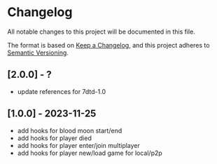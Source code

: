 # Changelog

All notable changes to this project will be documented in this file.

The format is based on [Keep a Changelog](https://keepachangelog.com/en/1.0.0/),
and this project adheres to [Semantic Versioning](https://semver.org/spec/v2.0.0.html).

## [2.0.0] - ?

- update references for 7dtd-1.0

## [1.0.0] - 2023-11-25

- add hooks for blood moon start/end
- add hooks for player died
- add hooks for player enter/join multiplayer
- add hooks for player new/load game for local/p2p
